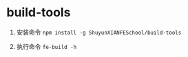 # build-tools

1. 安装命令
```npm install -g ShuyunXIANFESchool/build-tools```

2. 执行命令
```fe-build -h```